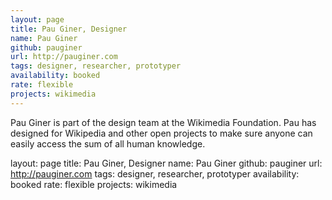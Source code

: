 ```yaml
---
layout: page
title: Pau Giner, Designer
name: Pau Giner
github: pauginer
url: http://pauginer.com
tags: designer, researcher, prototyper
availability: booked
rate: flexible
projects: wikimedia
---
```


Pau Giner is part of the design team at the Wikimedia Foundation. Pau has designed for Wikipedia and other open projects to make sure anyone can easily access the sum of all human knowledge.

layout: page
title: Pau Giner, Designer
name: Pau Giner
github: pauginer
url: http://pauginer.com
tags: designer, researcher, prototyper
availability: booked
rate: flexible
projects: wikimedia